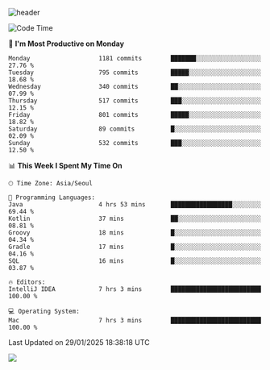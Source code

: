![header](https://capsule-render.vercel.app/api?type=Egg&color=timeAuto&height=300&section=header&text=PoPo&fontSize=90&animation=fadeIn)

  <!--START_SECTION:waka-->
![Code Time](http://img.shields.io/badge/Code%20Time-2%2C349%20hrs%2023%20mins-blue)

📅 **I'm Most Productive on Monday** 

```text
Monday                   1181 commits        ███████░░░░░░░░░░░░░░░░░░   27.76 % 
Tuesday                  795 commits         █████░░░░░░░░░░░░░░░░░░░░   18.68 % 
Wednesday                340 commits         ██░░░░░░░░░░░░░░░░░░░░░░░   07.99 % 
Thursday                 517 commits         ███░░░░░░░░░░░░░░░░░░░░░░   12.15 % 
Friday                   801 commits         █████░░░░░░░░░░░░░░░░░░░░   18.82 % 
Saturday                 89 commits          █░░░░░░░░░░░░░░░░░░░░░░░░   02.09 % 
Sunday                   532 commits         ███░░░░░░░░░░░░░░░░░░░░░░   12.50 % 
```


📊 **This Week I Spent My Time On** 

```text
🕑︎ Time Zone: Asia/Seoul

💬 Programming Languages: 
Java                     4 hrs 53 mins       █████████████████░░░░░░░░   69.44 % 
Kotlin                   37 mins             ██░░░░░░░░░░░░░░░░░░░░░░░   08.81 % 
Groovy                   18 mins             █░░░░░░░░░░░░░░░░░░░░░░░░   04.34 % 
Gradle                   17 mins             █░░░░░░░░░░░░░░░░░░░░░░░░   04.16 % 
SQL                      16 mins             █░░░░░░░░░░░░░░░░░░░░░░░░   03.87 % 

🔥 Editors: 
IntelliJ IDEA            7 hrs 3 mins        █████████████████████████   100.00 % 

💻 Operating System: 
Mac                      7 hrs 3 mins        █████████████████████████   100.00 % 
```


 Last Updated on 29/01/2025 18:38:18 UTC
<!--END_SECTION:waka-->



<img src="https://capsule-render.vercel.app/api?type=Egg&color=timeAuto&height=300&section=footer&text=PoPo&fontSize=90&animation=fadeIn&reversal=true" />
